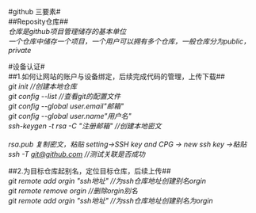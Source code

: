 #github 三要素#<br>
##Reposity仓库##<br>
*仓库是github项目管理储存的基本单位*<br>
*一个仓库中储存一个项目，一个用户可以拥有多个仓库，一般仓库分为public，private*<br>













#设备认证#<br>
##1.如何让网站的账户与设备绑定，后续完成代码的管理，上传下载##<br>
*git init                                    //创建本地仓库*<br>
*git config --list                           //查看git的配置文件*<br>
*git config --global user.email"邮箱"*<br>
*git config --global user.name"用户名"*<br>
*ssh-keygen -t rsa -C "注册邮箱"            //创建本地密文*<br>
<br>
*rsa.pub 复制密文，粘贴 setting->SSH key and CPG -> new ssh key ->粘贴*<br>
*ssh -T git@github.com                       //测试关联是否成功*<br>

##2.为目标仓库起别名，定位目标仓库，后续上传##<br>
*git remote add orgin "ssh地址"             //为ssh仓库地址创建别名orgin*<br>
*git remote remove orgin                    //删除orgin别名*<br>
*git remote add orgin "ssh地址"             //为ssh仓库地址创建别名为orgin*<br>          
